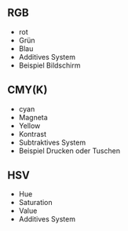 ## RGB
- rot 
- Grün 
- Blau 
- Additives System 
- Beispiel Bildschirm

## CMY(K)
- cyan
- Magneta
- Yellow 
- Kontrast
- Subtraktives System
- Beispiel Drucken oder Tuschen

## HSV
- Hue 
- Saturation
- Value
- Additives System